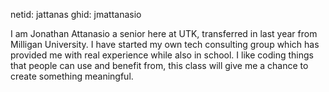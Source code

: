 netid: jattanas
ghid: jmattanasio

I am Jonathan Attanasio a senior here at UTK, transferred in last year from Milligan University. I have started my own tech consulting group which has provided me with real experience while also in school. I like coding things that people can use and benefit from, this class will give me a chance to create something meaningful.
